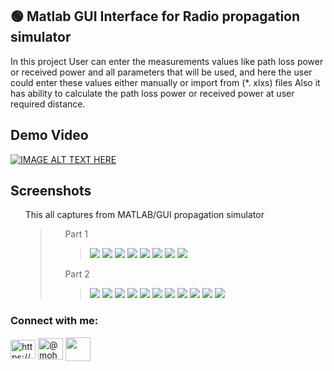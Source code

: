 ## 🟢 Matlab GUI Interface for Radio propagation simulator
In this project User can enter the measurements values like path loss power or received power
and all parameters that will be used, and here the user could enter these values either manually 
or import from (*. xlxs) files Also it has ability to calculate the path loss power 
or received power at user required distance.

## Demo Video

[![IMAGE ALT TEXT HERE](https://img.shields.io/badge/youtube-%23FF0000?style=flat&logo=youtube&logoColor=white)](https://www.youtube.com/watch?v=BQUR5VelcFg&t)


## Screenshots

<ul>
  <summary>This all captures from MATLAB/GUI propagation simulator</summary><blockquote>
    <ul><summary> Part 1 </summary><blockquote>
  <img src="https://github.com/Eng-Mohamed-Maged/Matlab-GUI-Interface-for-Radio-propagation-simulator/blob/master/Part%201/1.png" name="Part1-1">
  <img src="https://github.com/Eng-Mohamed-Maged/Matlab-GUI-Interface-for-Radio-propagation-simulator/blob/master/Part%201/2.png" name="Part1-2">
  <img src="https://github.com/Eng-Mohamed-Maged/Matlab-GUI-Interface-for-Radio-propagation-simulator/blob/master/Part%201/3.png" name="Part1-3">
  <img src="https://github.com/Eng-Mohamed-Maged/Matlab-GUI-Interface-for-Radio-propagation-simulator/blob/master/Part%201/8.png" name="Part1-4">
  <img src="https://github.com/Eng-Mohamed-Maged/Matlab-GUI-Interface-for-Radio-propagation-simulator/blob/master/Part%201/4.png" name="Part1-5">
  <img src="https://github.com/Eng-Mohamed-Maged/Matlab-GUI-Interface-for-Radio-propagation-simulator/blob/master/Part%201/5.png" name="Part1-6">
  <img src="https://github.com/Eng-Mohamed-Maged/Matlab-GUI-Interface-for-Radio-propagation-simulator/blob/master/Part%201/6.png" name="Part1-7">
  <img src="https://github.com/Eng-Mohamed-Maged/Matlab-GUI-Interface-for-Radio-propagation-simulator/blob/master/Part%201/7.png" name="Part1-8">
  </blockquote></ul><ul><summary> Part 2 </summary><blockquote>
  <img src="https://github.com/Eng-Mohamed-Maged/Matlab-GUI-Interface-for-Radio-propagation-simulator/blob/master/Part%202/1.png" name="Part2-1">
  <img src="https://github.com/Eng-Mohamed-Maged/Matlab-GUI-Interface-for-Radio-propagation-simulator/blob/master/Part%202/2.png" name="Part2-2">
  <img src="https://github.com/Eng-Mohamed-Maged/Matlab-GUI-Interface-for-Radio-propagation-simulator/blob/master/Part%202/3.png" name="Part2-3">
  <img src="https://github.com/Eng-Mohamed-Maged/Matlab-GUI-Interface-for-Radio-propagation-simulator/blob/master/Part%202/4.png" name="Part2-4">
  <img src="https://github.com/Eng-Mohamed-Maged/Matlab-GUI-Interface-for-Radio-propagation-simulator/blob/master/Part%202/5.png" name="Part2-5">
  <img src="https://github.com/Eng-Mohamed-Maged/Matlab-GUI-Interface-for-Radio-propagation-simulator/blob/master/Part%202/6.png" name="Part2-6">
  <img src="https://github.com/Eng-Mohamed-Maged/Matlab-GUI-Interface-for-Radio-propagation-simulator/blob/master/Part%202/7.png" name="Part2-7">
  <img src="https://github.com/Eng-Mohamed-Maged/Matlab-GUI-Interface-for-Radio-propagation-simulator/blob/master/Part%202/8.png" name="Part2-8">
  <img src="https://github.com/Eng-Mohamed-Maged/Matlab-GUI-Interface-for-Radio-propagation-simulator/blob/master/Part%202/9.png" name="Part2-9">
  <img src="https://github.com/Eng-Mohamed-Maged/Matlab-GUI-Interface-for-Radio-propagation-simulator/blob/master/Part%202/11.png" name="Part2-10">
  <img src="https://github.com/Eng-Mohamed-Maged/Matlab-GUI-Interface-for-Radio-propagation-simulator/blob/master/Part%202/10.png" name="Part2-11">
    </blockquote></ul>
 </ul>


<h3 align="left">Connect with me:</h3>
<p align="left">
<a href="https://www.linkedin.com/in/mohamed-maged-1237981b4" target="blank"><img align="center" src="https://raw.githubusercontent.com/rahuldkjain/github-profile-readme-generator/master/src/images/icons/Social/linked-in-alt.svg" alt="https://www.linkedin.com/in/mohamed-maged-1237981b4" height="30" width="40" /></a>
<a href="https://www.youtube.com/channel/UCqFdD_fUftFl9dtfEshGGYg" target="blank"><img align="center" src="https://raw.githubusercontent.com/rahuldkjain/github-profile-readme-generator/master/src/images/icons/Social/youtube.svg" alt="@mohamedmaged7686" height="35" width="40" /></a>
<a href="https://mail.google.com/mail/?view=cm&fs=1&to=mohamed.maged.khalil1@gmail.com" target="blank"><img align="center" src="https://github.com/Eng-Mohamed-Maged/Eng-Mohamed-Maged/blob/main/gmail.svg" height="38" width="40" /></a>
</p>
